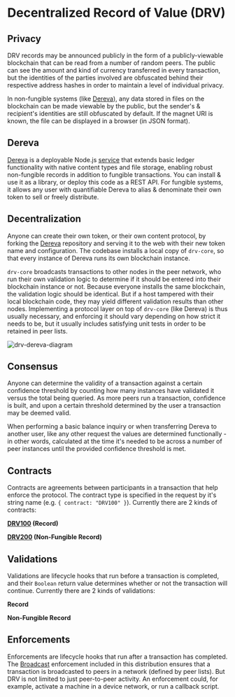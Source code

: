 # Decentralized Record of Value (DRV)

## Privacy

DRV records may be announced publicly in the form of a publicly-viewable blockchain that can be read from a number of random peers. The public can see the amount and kind of currency transferred in every transaction, but the identities of the parties involved are obfuscated behind their respective address hashes in order to maintain a level of individual privacy.

In non-fungible systems (like [Dereva](https://github.com/bennyschmidt/dereva)), any data stored in files on the blockchain can be made viewable by the public, but the sender's & recipient's identities are still obfuscated by default. If the magnet URI is known, the file can be displayed in a browser (in JSON format).

## Dereva

[Dereva](https://github.com/bennyschmidt/dereva) is a deployable Node.js [service](https://github.com/bennyschmidt/node-service-library) that extends basic ledger functionality with native content types and file storage, enabling robust non-fungible records in addition to fungible transactions. You can install & use it as a library, or deploy this code as a REST API. For fungible systems, it allows any user with quantifiable Dereva to alias & denominate their own token to sell or freely distribute.

## Decentralization

Anyone can create their own token, or their own content protocol, by forking the [Dereva](https://github.com/bennyschmidt/dereva) repository and serving it to the web with their new token name and configuration. The codebase installs a local copy of `drv-core`, so that every instance of Dereva runs its own blockchain instance. 

`drv-core` broadcasts transactions to other nodes in the peer network, who run their own validation logic to determine if it should be entered into their blockchain instance or not. Because everyone installs the same blockchain, the validation logic should be identical. But if a host tampered with their local blockchain code, they may yield different validation results than other nodes. Implementing a protocol layer on top of `drv-core` (like Dereva) is thus usually necessary, and enforcing it should vary depending on how strict it needs to be, but it usually includes satisfying unit tests in order to be retained in peer lists.

![drv-dereva-diagram](https://user-images.githubusercontent.com/45407493/230754918-3e27727e-407e-4908-be20-df75a9868962.png)

## Consensus

Anyone can determine the validity of a transaction against a certain confidence threshold by counting how many instances have validated it versus the total being queried. As more peers run a transaction, confidence is built, and upon a certain threshold determined by the user a transaction may be deemed valid.

When performing a basic balance inquiry or when transferring Dereva to another user, like any other request the values are determined functionally - in other words, calculated at the time it's needed to be across a number of peer instances until the provided confidence threshold is met.

## Contracts

Contracts are agreements between participants in a transaction that help enforce the protocol. The contract type is specified in the request by it's string name (e.g. `{ contract: "DRV100" }`). Currently there are 2 kinds of contracts:

**[DRV100](https://github.com/bennyschmidt/DRV100) (Record)**

**[DRV200](https://github.com/bennyschmidt/DRV200) (Non-Fungible Record)**

## Validations

Validations are lifecycle hooks that run before a transaction is completed, and their `Boolean` return value determines whether or not the transaction will continue. Currently there are 2 kinds of validations:

**Record**

**Non-Fungible Record**

## Enforcements

Enforcements are lifecycle hooks that run after a transaction has completed. The [Broadcast](https://github.com/bennyschmidt/drv-core/blob/master/enforcements/broadcast.js) enforcement included in this distribution ensures that a transaction is broadcasted to peers in a network (defined by peer lists). But DRV is not limited to just peer-to-peer activity. An enforcement could, for example, activate a machine in a device network, or run a callback script.
